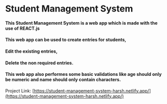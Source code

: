 # Student Management System

#### This Student Management System is a web app which is made with the use of REACT.js
#### This web app can be used to create entries for students,
#### Edit the existing entries,
#### Delete the non required entries.
#### This web app also performes some basic validations like age should only be numeric and name should only contain characters.

Project Link: [https://student-management-system-harsh.netlify.app/](https://student-management-system-harsh.netlify.app/)
